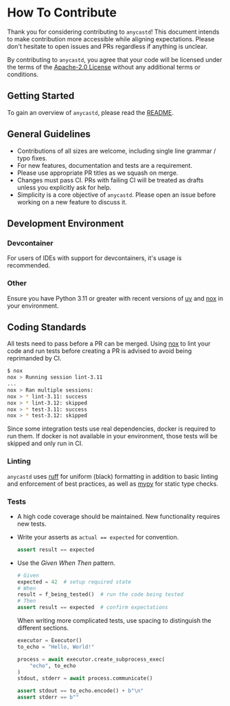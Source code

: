 # How To Contribute

Thank you for considering contributing to `anycastd`!
This document intends to make contribution more accessible while aligning expectations.
Please don't hesitate to open issues and PRs regardless if anything is unclear.

By contributing to `anycastd`, you agree that your code will be licensed under the terms of the [Apache-2.0 License](../LICENSE) without any additional terms or conditions.

## Getting Started

To gain an overview of `anycastd`, please read the [README](../README.md).

## General Guidelines

- Contributions of all sizes are welcome, including single line grammar / typo fixes.
- For new features, documentation and tests are a requirement.
- Please use appropriate PR titles as we squash on merge.
- Changes must pass CI. PRs with failing CI will be treated as drafts unless you explicitly ask for help.
- Simplicity is a core objective of `anycastd`. Please open an issue before working on a new feature to discuss it.

## Development Environment

### Devcontainer

For users of IDEs with support for devcontainers, it's usage is recommended.

### Other

Ensure you have Python 3.11 or greater with recent versions of [uv] and [nox] in your environment.

## Coding Standards

All tests need to pass before a PR can be merged. Using [nox] to lint your code and run tests
before creating a PR is advised to avoid being reprimanded by CI.

```sh
$ nox
nox > Running session lint-3.11
...
nox > Ran multiple sessions:
nox > * lint-3.11: success
nox > * lint-3.12: skipped
nox > * test-3.11: success
nox > * test-3.12: skipped
```

Since some integration tests use real dependencies, docker is required to run them. If docker is not available in your environment, those tests will be skipped and only run in CI.

### Linting

`anycastd` uses [ruff] for uniform (black) formatting in addition to basic linting and enforcement of best practices,
as well as [mypy] for static type checks.

### Tests

- A high code coverage should be maintained. New functionality requires new tests.

- Write your asserts as `actual == expected` for convention.

  ```python
  assert result == expected
  ```

- Use the _Given When Then_ pattern.

  ```python
  # Given
  expected = 42  # setup required state
  # When
  result = f_being_tested()  # run the code being tested
  # Then
  assert result == expected  # confirm expectations
  ```

  When writing more complicated tests, use spacing to distinguish the different sections.

  ```python
  executor = Executor()
  to_echo = "Hello, World!"

  process = await executor.create_subprocess_exec(
      "echo", to_echo
  )
  stdout, stderr = await process.communicate()

  assert stdout == to_echo.encode() + b"\n"
  assert stderr == b""
  ```

[uv]: https://github.com/astral-sh/uv
[nox]: https://github.com/wntrblm/nox
[ruff]: https://github.com/astral-sh/ruff
[mypy]: https://github.com/python/mypy
